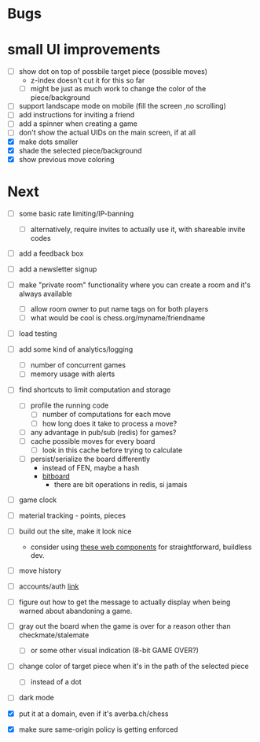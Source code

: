 # Bugs

# small UI improvements
- [ ] show dot on top of possbile target piece (possible moves)
  - z-index doesn't cut it for this so far
  - [ ] might be just as much work to change the color of the piece/background
- [ ] support landscape mode on mobile (fill the screen ,no scrolling)
- [ ] add instructions for inviting a friend
- [ ] add a spinner when creating a game
- [ ] don't show the actual UIDs on the main screen, if at all
- [x] make dots smaller
- [x] shade the selected piece/background
- [x] show previous move coloring

# Next
- [ ] some basic rate limiting/IP-banning
  - [ ] alternatively, require invites to actually use it, with shareable invite codes
- [ ] add a feedback box
- [ ] add a newsletter signup
- [ ] make "private room" functionality where you can create a room and it's always available
  - [ ] allow room owner to put name tags on for both players
  - [ ] what would be cool is chess.org/myname/friendname
- [ ] load testing
- [ ] add some kind of analytics/logging
  - [ ] number of concurrent games
  - [ ] memory usage with alerts
- [ ] find shortcuts to limit computation and storage
  - [ ] profile the running code
    - [ ] number of computations for each move
    - [ ] how long does it take to process a move?
  - [ ] any advantage in pub/sub (redis) for games?
  - [ ] cache possible moves for every board
    - [ ] look in this cache before trying to calculate
  - [ ] persist/serialize the board differently
    - instead of FEN, maybe a hash
    - [bitboard](https://blog.devgenius.io/improve-as-a-software-engineer-by-writing-a-chess-engine-c360109371aa)
      - there are bit operations in redis, si jamais
- [ ] game clock
- [ ] material tracking - points, pieces
- [ ] build out the site, make it look nice
  - consider using [these web components](https://shoelace.style/) for straightforward, buildless dev.
- [ ] move history
- [ ] accounts/auth [link](https://websockets.readthedocs.io/en/10.4/topics/authentication.html#sending-credentials)
- [ ] figure out how to get the message to actually display when being warned about abandoning a game.
- [ ] gray out the board when the game is over for a reason other than checkmate/stalemate
  - [ ] or some other visual indication (8-bit GAME OVER?)
- [ ] change color of target piece when it's in the path of the selected piece 
  - [ ] instead of a dot
- [ ] dark mode
- [x] put it at a domain, even if it's averba.ch/chess
- [x] make sure same-origin policy is getting enforced

